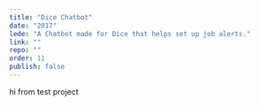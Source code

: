 ```yaml
---
title: "Dice Chatbot"
date: "2017"
lede: "A Chatbot made for Dice that helps set up job alerts."
link: ""
repo: ""
order: 11
publish: false
---
```


hi from test project
